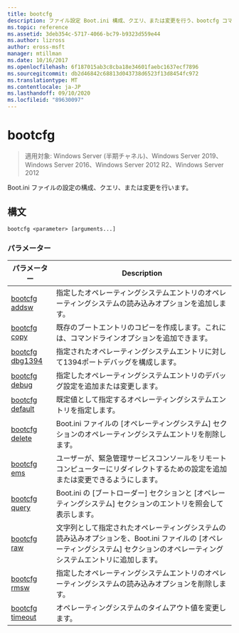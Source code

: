 ```yaml
---
title: bootcfg
description: ファイル設定 Boot.ini 構成、クエリ、または変更を行う、bootcfg コマンドのリファレンス記事です。
ms.topic: reference
ms.assetid: 3deb354c-5717-4066-bc79-b9323d559e44
ms.author: lizross
author: eross-msft
manager: mtillman
ms.date: 10/16/2017
ms.openlocfilehash: 6f187015ab3c8cba18e34601faebc1637ecf7896
ms.sourcegitcommit: db2d46842c68813d043738d6523f13d8454fc972
ms.translationtype: MT
ms.contentlocale: ja-JP
ms.lasthandoff: 09/10/2020
ms.locfileid: "89630097"
---
```

# <a name="bootcfg"></a>bootcfg

> 適用対象: Windows Server (半期チャネル)、Windows Server 2019、Windows Server 2016、Windows Server 2012 R2、Windows Server 2012

Boot.ini ファイルの設定の構成、クエリ、または変更を行います。

## <a name="syntax"></a>構文

```
bootcfg <parameter> [arguments...]
```

### <a name="parameters"></a>パラメーター

| パラメーター | Description |
| --------- | ----------- |
| [bootcfg addsw](bootcfg-addsw.md) | 指定したオペレーティングシステムエントリのオペレーティングシステムの読み込みオプションを追加します。 |
| [bootcfg copy](bootcfg-copy.md) | 既存のブートエントリのコピーを作成します。これには、コマンドラインオプションを追加できます。 |
| [bootcfg dbg1394](bootcfg-dbg1394.md) | 指定されたオペレーティングシステムエントリに対して1394ポートデバッグを構成します。 |
| [bootcfg debug](bootcfg-debug.md) | 指定したオペレーティングシステムエントリのデバッグ設定を追加または変更します。 |
| [bootcfg default](bootcfg-default.md) | 既定値として指定するオペレーティングシステムエントリを指定します。 |
| [bootcfg delete](bootcfg-delete.md) | Boot.ini ファイルの [オペレーティングシステム] セクションのオペレーティングシステムエントリを削除します。 |
| [bootcfg ems](bootcfg-ems.md) | ユーザーが、緊急管理サービスコンソールをリモートコンピューターにリダイレクトするための設定を追加または変更できるようにします。 |
| [bootcfg query](bootcfg-query.md) | Boot.ini の [ブートローダー] セクションと [オペレーティングシステム] セクションのエントリを照会して表示します。 |
| [bootcfg raw](bootcfg-raw.md) | 文字列として指定されたオペレーティングシステムの読み込みオプションを、Boot.ini ファイルの [オペレーティングシステム] セクションのオペレーティングシステムエントリに追加します。 |
| [bootcfg rmsw](bootcfg-rmsw.md) | 指定したオペレーティングシステムエントリのオペレーティングシステムの読み込みオプションを削除します。 |
| [bootcfg timeout](bootcfg-timeout.md) | オペレーティングシステムのタイムアウト値を変更します。 |
